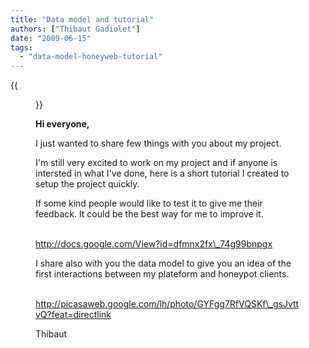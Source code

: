 ```yaml
---
title: "Data model and tutorial"
authors: ["Thibaut Gadiolet"]
date: "2009-06-15"
tags: 
  - "data-model-honeyweb-tutorial"
---
```

{{<figure src="images/banner.png" alt="Banner" width="50%">}}

**Hi everyone,**

  

I just wanted to share few things with you about my project.

  

I'm still very excited to work on my project and if anyone is intersted in what I've done, here is a short tutorial I created to setup the project quickly.

  

If some kind people would like to test it to give me their feedback. It could be the best way for me to improve it.

  

  
[  
http://docs.google.com/View?id=dfmnx2fx\_74g99bnpgx  
](http://docs.google.com/View?id=dfmnx2fx_74g99bnpgx)

  

I share also with you the data model to give you an idea of the first interactions between my plateform and honeypot clients.

  

[  
http://picasaweb.google.com/lh/photo/GYFgg7RfVQSKf\_gsJvttvQ?feat=directlink  
](http://picasaweb.google.com/lh/photo/GYFgg7RfVQSKf_gsJvttvQ?feat=directlink "Honeywe data model")

  

  

Thibaut
